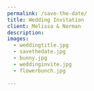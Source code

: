 ```yaml
---
permalink: /save-the-date/
title: Wedding Invitation
client: Melissa & Norman
description:
images:
  - weddingtitle.jpg
  - savethedate.jpg
  - bunny.jpg
  - weddinginvite.jpg
  - flowerbunch.jpg
  
---
```

